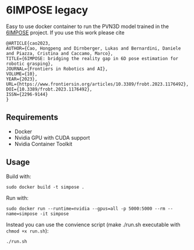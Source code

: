# 6IMPOSE legacy
Easy to use docker container to run the PVN3D model trained in the [6IMPOSE](https://www.frontiersin.org/articles/10.3389/frobt.2023.1176492/full) project.
If you use this work please cite
```
@ARTICLE{cao2023,
AUTHOR={Cao, Hongpeng and Dirnberger, Lukas and Bernardini, Daniele and Piazza, Cristina and Caccamo, Marco},   
TITLE={6IMPOSE: bridging the reality gap in 6D pose estimation for robotic grasping},      
JOURNAL={Frontiers in Robotics and AI},      
VOLUME={10},           
YEAR={2023},      
URL={https://www.frontiersin.org/articles/10.3389/frobt.2023.1176492},       
DOI={10.3389/frobt.2023.1176492},      
ISSN={2296-9144}
}
```

## Requirements
- Docker
- Nvidia GPU with CUDA support
- Nvidia Container Toolkit


## Usage
Build with:
```
sudo docker build -t simpose .
```
Run with:
```
sudo docker run --runtime=nvidia --gpus=all -p 5000:5000 --rm --name=simpose -it simpose
```
Instead you can use the convience script (make ./run.sh executable with `chmod +x run.sh`):
```
./run.sh
```
